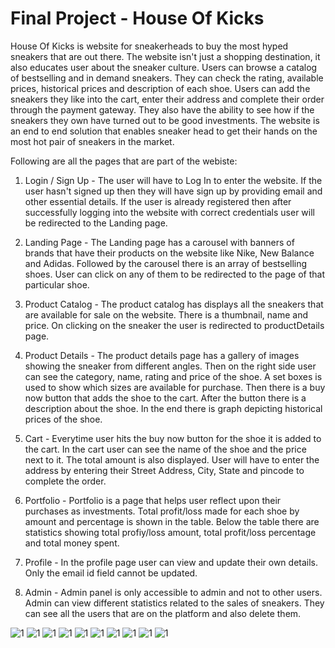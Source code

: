 ﻿
# Final Project - House Of Kicks

House Of Kicks is website for sneakerheads to buy the most hyped sneakers that are out there. The website isn't just a shopping destination, it also educates user about the sneaker culture. Users can browse a catalog of bestselling and in demand sneakers. They can check the rating, available prices, historical prices and description of each shoe. Users can add the sneakers they like into the cart, enter their address and complete their order through the payment gateway. They also have the ability to see how if the sneakers they own have turned out to be good investments.   The website is an end to end solution that enables sneaker head to get their hands on the most hot pair of sneakers in the market.

Following are all the pages that are part of the webiste:

1. Login / Sign Up - The user will have to Log In to enter the website. If the user hasn't signed up then they will have sign up by providing email and other essential details. If the user is already registered then after successfully logging into the website with correct credentials user will be redirected to the Landing page. 

2. Landing Page - The Landing page has a carousel with banners of brands that have their products on the website like Nike, New Balance and Adidas. Followed by the carousel there is an array of bestselling shoes. User can click on any of them to be redirected to the page of that particular shoe. 

3. Product Catalog - The product catalog has displays all the sneakers that are available for sale on the website. There is a thumbnail, name and price. On clicking on the sneaker the user is redirected to productDetails page. 

4. Product Details - The product details page has a gallery of images showing the sneaker from different angles. Then on the right side user can see the category, name, rating and price of the shoe. A set boxes is used to show which sizes are available for purchase. Then there is a buy now button that adds the shoe to the cart. After the button there is a description about the shoe. In the end there is graph depicting historical prices of the shoe.

5. Cart - Everytime user hits the buy now button for the shoe it is added to the cart. In the cart user can see the name of the shoe and the price next to it. The total amount is also displayed. User will have to enter the address by entering their Street Address, City, State and pincode to complete the order.

6. Portfolio - Portfolio is a page that helps user reflect upon their purchases as investments. Total profit/loss made for each shoe by amount and percentage is shown in the table. Below the table there are statistics showing total profiy/loss amount, total profit/loss percentage and total money spent.

7. Profile - In the profile page user can view and update their own details. Only the email id field cannot be updated.

8. Admin - Admin panel is only accessible to admin and not to other users. Admin can view different statistics related to the sales of sneakers. They can see all the users that are on the platform and also delete them.

![1](Output/1.png)
![1](Output/1.png)
![1](Output/1.png)
![1](Output/1.png)
![1](Output/1.png)
![1](Output/1.png)
![1](Output/1.png)
![1](Output/1.png)
![1](Output/1.png)
![1](Output/1.png)



